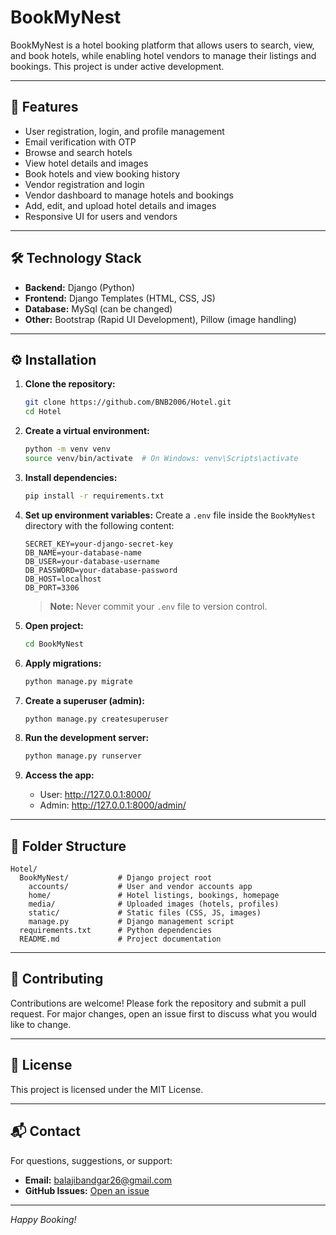 # BookMyNest

BookMyNest is a hotel booking platform that allows users to search, view, and book hotels, while enabling hotel vendors to manage their listings and bookings. This project is under active development.

---

## 🚀 Features

- User registration, login, and profile management
- Email verification with OTP
- Browse and search hotels
- View hotel details and images
- Book hotels and view booking history
- Vendor registration and login
- Vendor dashboard to manage hotels and bookings
- Add, edit, and upload hotel details and images
- Responsive UI for users and vendors

---

## 🛠️ Technology Stack

- **Backend:** Django (Python)
- **Frontend:** Django Templates (HTML, CSS, JS)
- **Database:** MySql (can be changed)
- **Other:** Bootstrap (Rapid UI Development), Pillow (image handling)

---

## ⚙️ Installation

1. **Clone the repository:**
   ```bash
   git clone https://github.com/BNB2006/Hotel.git
   cd Hotel
   ```

2. **Create a virtual environment:**
   ```bash
   python -m venv venv
   source venv/bin/activate  # On Windows: venv\Scripts\activate
   ```

3. **Install dependencies:**
   ```bash
   pip install -r requirements.txt
   ```

4. **Set up environment variables:**
   Create a `.env` file inside the `BookMyNest` directory with the following content:
   ```env
   SECRET_KEY=your-django-secret-key
   DB_NAME=your-database-name
   DB_USER=your-database-username
   DB_PASSWORD=your-database-password
   DB_HOST=localhost
   DB_PORT=3306
   ```
   > **Note:** Never commit your `.env` file to version control.

5. **Open project:**
   ```bash
   cd BookMyNest
   ```

6. **Apply migrations:**
   ```bash
   python manage.py migrate
   ```

7. **Create a superuser (admin):**
   ```bash
   python manage.py createsuperuser
   ```

8. **Run the development server:**
   ```bash
   python manage.py runserver
   ```

9. **Access the app:**
   - User: http://127.0.0.1:8000/
   - Admin: http://127.0.0.1:8000/admin/

---

## 📁 Folder Structure

```
Hotel/
  BookMyNest/           # Django project root
    accounts/           # User and vendor accounts app
    home/               # Hotel listings, bookings, homepage
    media/              # Uploaded images (hotels, profiles)
    static/             # Static files (CSS, JS, images)
    manage.py           # Django management script
  requirements.txt      # Python dependencies
  README.md             # Project documentation
```

---

## 🤝 Contributing

Contributions are welcome! Please fork the repository and submit a pull request. For major changes, open an issue first to discuss what you would like to change.

---

## 📄 License

This project is licensed under the MIT License.

---

## 📬 Contact

For questions, suggestions, or support:
- **Email:** balajibandgar26@gmail.com
- **GitHub Issues:** [Open an issue](https://github.com/BNB2006/Hotel/issues)

---

*Happy Booking!*
